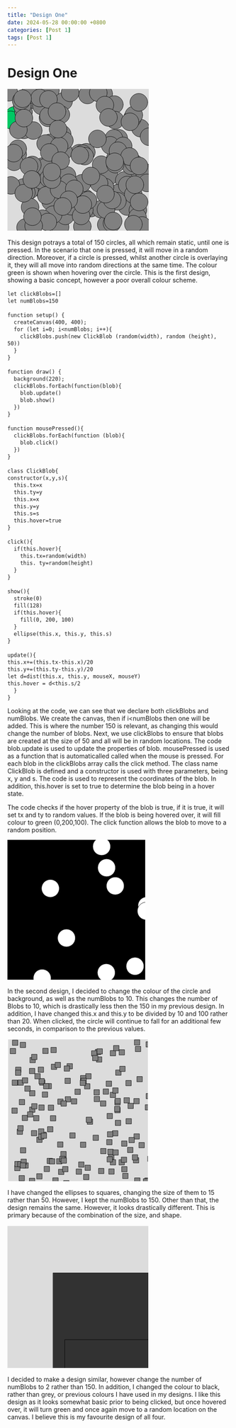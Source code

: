 ```yaml
---
title: "Design One"
date: 2024-05-28 00:00:00 +0800
categories: [Post 1]
tags: [Post 1]
---
```


# Design One

![Design One](/assets/FIRSTDESIGN.png)

This design potrays a total of 150 circles, all which remain static, until one is pressed. In the scenario that one is pressed, it will move in a random direction. Moreover, if a circle is pressed, whilst another circle is overlaying it, they will all move into random directions at the same time. The colour green is shown when hovering over the circle. This is the first design, showing a basic concept, however a poor overall colour scheme.

```
let clickBlobs=[] 
let numBlobs=150

function setup() {
  createCanvas(400, 400);
  for (let i=0; i<numBlobs; i++){
    clickBlobs.push(new ClickBlob (random(width), random (height), 50))
  }
}
  
function draw() {
  background(220);
  clickBlobs.forEach(function(blob){
    blob.update()
    blob.show()
  })
}

function mousePressed(){
  clickBlobs.forEach(function (blob){
    blob.click()
  })
}

class ClickBlob{
constructor(x,y,s){ 
  this.tx=x
  this.ty=y 
  this.x=x
  this.y=y
  this.s=s
  this.hover=true
}
                   
click(){
  if(this.hover){
    this.tx=random(width)
    this. ty=random(height)
  }
}
                   
show(){ 
  stroke(0)
  fill(128)
  if(this.hover){
    fill(0, 200, 100)
  }
  ellipse(this.x, this.y, this.s)
}

update(){
this.x+=(this.tx-this.x)/20
this.y+=(this.ty-this.y)/20
let d=dist(this.x, this.y, mouseX, mouseY) 
this.hover = d<this.s/2
  }
}
```

Looking at the code, we can see that we declare both clickBlobs and numBlobs. We create the canvas, then if i<numBlobs then one will be added. This is where the number 150 is relevant, as changing this would change the number of blobs. Next, we use clickBlobs to ensure that blobs are created at the size of 50 and all will be in random locations. The code blob.update is used to update the properties of blob. mousePressed is used as a function that is automaticalled called when the mouse is pressed. For each blob in the clickBlobs array calls the click method. The class name ClickBlob is defined and a constructor is used with three parameters, being x, y and s. The code is used to represent the coordinates of the blob. In addition, this.hover is set to true to determine the blob being in a hover state.

The code checks if the hover property of the blob is true, if it is true, it will set tx and ty to random values. If the blob is being hovered over, it will fill colour to green (0,200,100). The click function allows the blob to move to a random position. 

![Design Two](/assets/design2.png)

In the second design, I decided to change the colour of the circle and background, as well as the numBlobs to 10. This changes the number of Blobs to 10, which is drastically less then the 150 in my previous design. In addition, I have changed this.x and this.y to be divided by 10 and 100 rather than 20. When clicked, the circle will continue to fall for an additional few seconds, in comparison to the previous values.

![Design Three](/assets/design3.png)

I have changed the ellipses to squares, changing the size of them to 15 rather than 50. However, I kept the numBlobs to 150. Other than that, the design remains the same. However, it looks drastically different. This is primary because of the combination of the size, and shape.

![Design Four](/assets/design4.png)

I decided to make a design similar, however change the number of numBlobs to 2 rather than 150. In addition, I changed the colour to black, rather than grey, or previous colours I have used in my designs. I like this design as it looks somewhat basic prior to being clicked, but once hovered over, it will turn green and once again move to a random location on the canvas. I believe this is my favourite design of all four.
